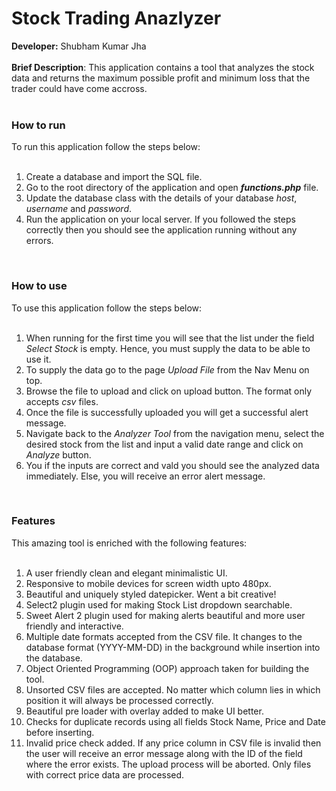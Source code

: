 <h1>Stock Trading Anazlyzer</h1>

<div>
  <b>Developer:</b> Shubham Kumar Jha
</div>
<br>
<div>
  <b>Brief Description</b>: This application contains a tool that analyzes the stock data and returns the maximum possible profit and minimum loss that the trader could have come accross.
</div>
<br>
<div>
  <h3>How to run</h3>
  To run this application follow the steps below:<br><br>
  <ol>
    <li>Create a database and import the SQL file.</li>
    <li>Go to the root directory of the application and open <i><b>functions.php</b></i> file.</li>
    <li>Update the database class with the details of your database <i>host</i>, <i>username</i> and <i>password</i>.</li>
    <li>Run the application on your local server. If you followed the steps correctly then you should see the application running without any errors.</li>
  </ol>
</div>
<br>
<div>
  <h3>How to use</h3>
  To use this application follow the steps below:<br><br>
  <ol>
    <li>When running for the first time you will see that the list under the field <i>Select Stock</i> is empty. Hence, you must supply the data to be able to use it.</li>
    <li>To supply the data go to the page <i>Upload File</i> from the Nav Menu on top.</li>
    <li>Browse the file to upload and click on upload button. The format only accepts <i>csv</i> files.</li>
    <li>Once the file is successfully uploaded you will get a successful alert message.</li>
    <li>Navigate back to the <i>Analyzer Tool</i> from the navigation menu, select the desired stock from the list and input a valid date range and click on <i>Analyze</i> button.</li>
    <li>You if the inputs are correct and vald you should see the analyzed data immediately. Else, you will receive an error alert message.</li>
  </ol>
</div>
<br>
<div>
  <h3>Features</h3>
  This amazing tool is enriched with the following features:<br><br>
  <ol>
    <li>A user friendly clean and elegant minimalistic UI.</li>
    <li>Responsive to mobile devices for screen width upto 480px.</li>
    <li>Beautiful and uniquely styled datepicker. Went a bit creative!</li>
    <li>Select2 plugin used for making Stock List dropdown searchable.</li>
    <li>Sweet Alert 2 plugin used for making alerts beautiful and more user friendly and interactive.</li>
    <li>Multiple date formats accepted from the CSV file. It changes to the database format (YYYY-MM-DD) in the background while insertion into the database.</li>
    <li>Object Oriented Programming (OOP) approach taken for building the tool.</li>
    <li>Unsorted CSV files are accepted. No matter which column lies in which position it will always be processed correctly.</li>
    <li>Beautiful pre loader with overlay added to make UI better.</li>
    <li>Checks for duplicate records using all fields Stock Name, Price and Date before inserting.</li>
    <li>Invalid price check added. If any price column in CSV file is invalid then the user will receive an error message along with the ID of the field where the error exists. The upload process will be aborted. Only files with correct price data are processed.</li>
  </ol>
</div>

